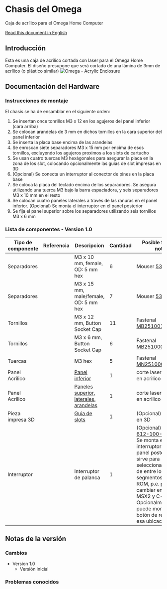 # Chasis del Omega
Caja de acrílico para el Omega Home Computer

[Read this document in English](Enclosure.md)

## Introducción
Esta es una caja de acrílico cortada con laser para el Omega Home Computer.
El diseño presupone que será cortado de una lámina de 3mm de acrílico (o plástico similar)
![Omega - Acrylic Enclosure](Enclosure/images/Omega_Acrylic_Enclosure.jpg)

## Documentación del Hardware

### Instrucciones de montaje

El chasis se ha de ensamblar en el siguiente orden:

1. Se insertan once tonrillos M3 x 12 en los agujeros del panel inferior (cara arriba)
2. Se colocan arandelas de 3 mm en dichos tornillos en la cara superior del panel inferior
3. Se inserta la placa base encima de las arandelas
4. Se enroscan siete separadores M3 x 15 mm por encima de esos tornillos, excluyendo los agujeros proximos a los slots de cartucho
5. Se usan cuatro tuercas M3 hexágonales para asegurar la placa en la zona de los slot, colocando opcionalmente las guias de slot impresas en 3D
6. (Opcional) Se conecta un interruptor al conector de pines en la placa base
7. Se coloca la placa del teclado encima de los separadores. Se asegura utilizando una tuerca M3 bajo la barra espaciadora, y seis separadores M3 x 10 mm en el resto
8. Se colocan cuatro paneles laterales a través de las ranuras en el panel inferior. (Opcional) Se monta el interruptor en el panel posterior
9. Se fija el panel superior sobre los separadores utilizando seis tornillos M3 x 6 mm

### Lista de componentes - Version 1.0

Tipo de componente | Referencia| Descripcion                       | Cantidad | Posible fuente y notas
------------------ | --------- | --------------------------------- | -------- | --------------------------
Separadores        |           | M3 x 10 mm, female, OD: 5 mm hex  | 6        | Mouser [534-24393](https://www.mouser.com/ProductDetail/534-24393)
Separadores        |           | M3 x 15 mm, male/female, OD: 5 mm hex  | 7   | Mouser [534-24315](https://www.mouser.com/ProductDetail/534-24315)
Tornillos          |           | M3 x 12 mm, Button Socket Cap     | 11       | Fastenal [MB2510012A20000](https://www.fastenal.com/products/details/MB2510012A20000)
Tornillos          |           | M3 x 6 mm, Button Socket Cap      | 6        | Fastenal [MB2510006A20000](https://www.fastenal.com/products/details/MB2510006A20000)
Tuercas            |           | M3 hex                            | 5        | Fastenal [MN2510000A20000](https://www.fastenal.com/products/details/MN2510000A20000)
Panel Acrílico     |           | [Panel inferior](Enclosure/Omega-Eco1_User.dxf) | 1 | corte laser de 3mm en acrilico
Panel Acrílico     |           | [Paneles superior, laterales, arandelas](Enclosure/Omega-Eco2_User.dxf) | 1 | corte laser de 3mm en acrilico
Pieza impresa 3D   |           | [Guia de slots](Enclosure/Omega-Slots_Guide.stl) | 1 | (Opcional) impreso en 3D
Interruptor        |           | Interruptor de palanca                | 1        | (Opcional) Mouser [612-100-A1121](https://www.mouser.com/ProductDetail/612-100-A1121). Se monta este interruptor en el panel posterior, que sirve para seleccionar la BIOS de entre los dos segmentos de la ROM, p.e. para cambiar entre BIOS MSX2 y C-BIOS. Opcionalmente, se puede montar un botón de reset en esa ubicación.

## Notas de la versión

### Cambios
* Version 1.0
  * Versión inicial

### Problemas conocidos

